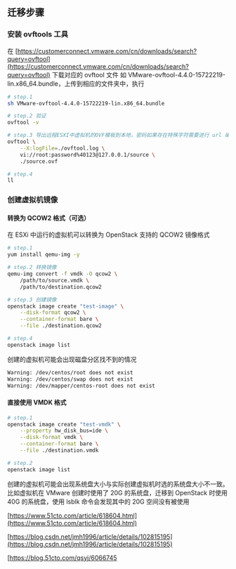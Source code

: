## 迁移步骤

### 安装 ovftools 工具

在 [https://customerconnect.vmware.com/cn/downloads/search?query=ovftool](https://customerconnect.vmware.com/cn/downloads/search?query=ovftool) 下载对应的 ovftool 文件
如 VMware-ovftool-4.4.0-15722219-lin.x86_64.bundle，上传到相应的文件夹中，执行

```bash
# step.1
sh VMware-ovftool-4.4.0-15722219-lin.x86_64.bundle

# step.2 验证
ovftool -v

# step.3 导出远程ESXI中虚拟机的OVF模板到本地，密码如果存在特殊字符需要进行 url 编码
ovftool \
	--X:logFile=./ovftool.log \
	vi://root:password%40123@127.0.0.1/source \
	./source.ovf

# step.4
ll
```

### 创建虚拟机镜像

#### 转换为 QCOW2 格式（可选）

在 ESXi 中运行的虚拟机可以转换为 OpenStack 支持的 QCOW2 镜像格式

```bash
# step.1
yum install qemu-img -y

# step.2 转换镜像
qemu-img convert -f vmdk -O qcow2 \
	/path/to/source.vmdk \
	/path/to/destination.qcow2

# step.3 创建镜像
openstack image create "test-image" \
	--disk-format qcow2 \
	--container-format bare \
	--file ./destination.qcow2

# step.4
openstack image list
```

创建的虚拟机可能会出现磁盘分区找不到的情况

```bash
Warning: /dev/centos/root does not exist
Warning: /dev/centos/swap does not exist
Warning: /dev/mapper/centos-root does not exist
```

#### 直接使用 VMDK 格式

```bash
# step.1
openstack image create "test-vmdk" \
	--property hw_disk_bus=ide \
	--disk-format vmdk \
	--container-format bare \
	--file ./destination.vmdk

# step.2
openstack image list
```

创建的虚拟机可能会出现系统盘大小与实际创建虚拟机时选的系统盘大小不一致。比如虚拟机在 VMware 创建时使用了 20G 的系统盘，迁移到 OpenStack 时使用 40G 的系统盘，使用 lsblk 命令会发现其中的 20G 空间没有被使用

[https://www.51cto.com/article/618604.html](https://www.51cto.com/article/618604.html)

[https://blog.csdn.net/jmh1996/article/details/102815195](https://blog.csdn.net/jmh1996/article/details/102815195)

[https://blog.51cto.com/qsyj/6066745